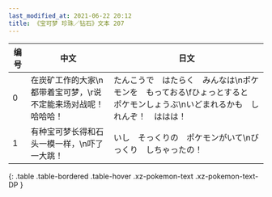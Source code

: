 ```yaml
---
last_modified_at: 2021-06-22 20:12
title: 《宝可梦 珍珠／钻石》文本 207
---
```

| 编号 | 中文 | 日文 |
| ---- | ---- | ---- |
| 0 | 在炭矿工作的大家\n都带着宝可梦，\r说不定能来场对战呢！哈哈哈！ | たんこうで　はたらく　みんなは\nポケモンを　もっておる\fひょっとすると　ポケモンしょうぶ\nいどまれるかも　しれんぞ！　ははは！ |
| 1 | 有种宝可梦长得和石头一模一样，\n吓了一大跳！ | いし　そっくりの　ポケモンがいて\nびっくり　しちゃったの！ |
{: .table .table-bordered .table-hover .xz-pokemon-text .xz-pokemon-text-DP }